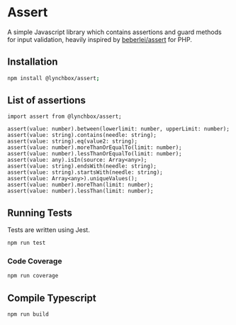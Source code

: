 # Assert

A simple Javascript library which contains assertions and guard methods for input validation, heavily inspired by [beberlei/assert](https://github.com/beberlei/assert) for PHP.

## Installation

```bash
npm install @lynchbox/assert;
```

## List of assertions

```node
import assert from @lynchbox/assert;

assert(value: number).between(lowerlimit: number, upperLimit: number);
assert(value: string).contains(needle: string);
assert(value: string).eq(value2: string);
assert(value: number).moreThanOrEqualTo(limit: number);
assert(value: number).lessThanOrEqualTo(limit: number);
assert(value: any).isIn(source: Array<any>);
assert(value: string).endsWith(needle: string);
assert(value: string).startsWith(needle: string);
assert(value: Array<any>).uniqueValues();
assert(value: number).moreThan(limit: number);
assert(value: number).lessThan(limit: number);

```

## Running Tests
Tests are written using Jest.

```bash
npm run test
```

### Code Coverage

```bash
npm run coverage
```

## Compile Typescript

```bash
npm run build
```

